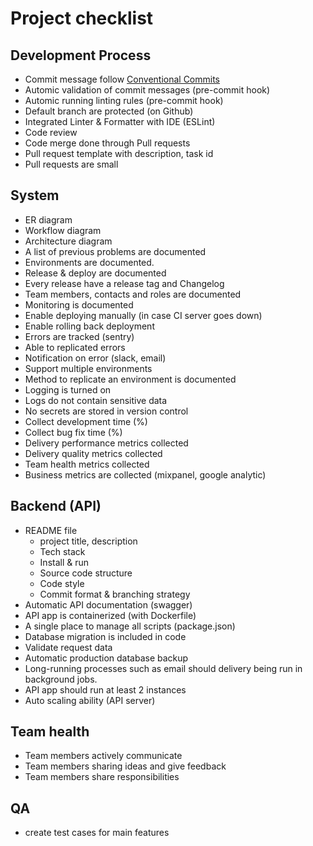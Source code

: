 # Project checklist

## Development Process

- Commit message follow [Conventional Commits](https://www.conventionalcommits.org/en/v1.0.0/)
- Automic validation of commit messages (pre-commit hook)
- Automic running linting rules (pre-commit hook)
- Default branch are protected (on Github)
- Integrated Linter & Formatter with IDE (ESLint)
- Code review
- Code merge done through Pull requests
- Pull request template with description, task id
- Pull requests are small

## System

- ER diagram
- Workflow diagram
- Architecture diagram
- A list of previous problems are documented
- Environments are documented.
- Release & deploy are documented
- Every release have a release tag and Changelog
- Team members, contacts and roles are documented
- Monitoring is documented
- Enable deploying manually (in case CI server goes down)
- Enable rolling back deployment
- Errors are tracked (sentry)
- Able to replicated errors
- Notification on error (slack, email)
- Support multiple environments
- Method to replicate an environment is documented
- Logging is turned on
- Logs do not contain sensitive data
- No secrets are stored in version control
- Collect development time (%)
- Collect bug fix time (%)
- Delivery performance metrics collected
- Delivery quality metrics collected
- Team health metrics collected
- Business metrics are collected (mixpanel, google analytic)

## Backend (API)

- README file
    - project title, description
    - Tech stack
    - Install & run
    - Source code structure
    - Code style
    - Commit format & branching strategy
- Automatic API documentation (swagger)
- API app is containerized (with Dockerfile)
- A single place to manage all scripts (package.json)
- Database migration is included in code
- Validate request data
- Automatic production database backup
- Long-running processes such as email should delivery being run in background jobs.
- API  app should run at least 2 instances
- Auto scaling ability (API server)

## Team health

- Team members actively communicate
- Team members sharing ideas and give feedback
- Team members share responsibilities

## QA

- create test cases for main features
